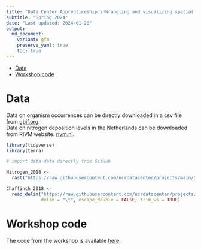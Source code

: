 ```yaml
---
title: "Data Center Apprenticeship:\nWrangling and visualizing spatial data in R"
subtitle: "Spring 2024" 
date: "Last updated: 2024-01-20"
output:
  md_document:
    variant: gfm
    preserve_yaml: true
    toc: true
---
```


- [Data](#data)
- [Workshop code](#workshop-code)

# Data

Data on organism occurrences can be directly downloaded in a csv file
from [gbif.org](https://www.gbif.org/).  
Data on nitrogen deposition levels in the Netherlands can be downloaded
from RIVM website:
[rivm.nl](https://www.rivm.nl/gcn-gdn-kaarten/depositiekaarten/cijfers-achter-depositiekaarten/gdn-depositiebestanden-achterliggende-jaren).

``` r
library(tidyverse)
library(terra)

# import data data directly from GitHub

Nitrogen_2018 <- 
  rast("https://raw.githubusercontent.com/ucrdatacenter/projects/main/SCIENVI201/2022h1/Data/nitrogen/depo_ntot_2018.asc")

Chaffinch_2018 <- 
  read_delim("https://raw.githubusercontent.com/ucrdatacenter/projects/main/SCIENVI201/2022h1/Data/chaffinch/chaffinch_2018.csv",
             delim = "\t", escape_double = FALSE, trim_ws = TRUE)
```

# Workshop code

The code from the workshop is available
[here](https://github.com/ucrdatacenter/projects/blob/main/apprenticeship/7_spatial/spatial_code.R).
